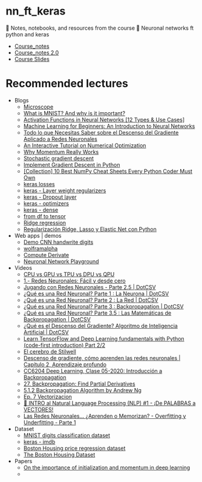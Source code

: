 # nn_ft_keras
📖 Notes, notebooks, and resources from the course 👾 Neuronal networks ft python and keras

* [Course_notes](https://github.com/ichcanziho/Deep_Learnining_Platzi/blob/master/1%20Curso%20de%20fundamentos%20de%20redes%20neuronales/README.MD)
* [Course_notes 2.0](https://erickordazr.notion.site/20-Funciones-de-activaci-n-6ad24dcb27414fc4b04bcac4d5a94791)
* [Course Slides](https://github.com/DLesmes/nn_ft_keras/blob/main/slides_redes_neuronales_89023833-92a7-4f38-aa2a-776b5d940924.pdf)

# Recommended lectures

* Blogs
  * [Microscope](https://microscope.openai.com/models)
  * [What is MNIST? And why is it important?](https://selectstar-ai.medium.com/what-is-mnist-and-why-is-it-important-e9a269edbad5)
  * [Activation Functions in Neural Networks [12 Types & Use Cases]](https://www.v7labs.com/blog/neural-networks-activation-functions)
  * [Machine Learning for Beginners: An Introduction to Neural Networks](https://towardsdatascience.com/machine-learning-for-beginners-an-introduction-to-neural-networks-d49f22d238f9)
  * [Todo lo que Necesitas Saber sobre el Descenso del Gradiente Aplicado a Redes Neuronales](https://medium.com/metadatos/todo-lo-que-necesitas-saber-sobre-el-descenso-del-gradiente-aplicado-a-redes-neuronales-19bdbb706a78)
  * [An Interactive Tutorial on Numerical Optimization](https://www.benfrederickson.com/numerical-optimization/)
  * [Why Momentum Really Works](https://distill.pub/2017/momentum/)
  * [Stochastic gradient descent ](https://realpython.com/gradient-descent-algorithm-python/#:~:text=Stochastic%20gradient%20descent%20is%20an,an%20inexact%20but%20powerful%20technique.)
  * [Implement Gradient Descent in Python](https://towardsdatascience.com/implement-gradient-descent-in-python-9b93ed7108d1)
  * [[Collection] 10 Best NumPy Cheat Sheets Every Python Coder Must Own](https://blog.finxter.com/collection-10-best-numpy-cheat-sheets-every-python-coder-must-own/)
  * [keras losses](https://keras.io/api/losses/)
  * [keras - Layer weight regularizers](https://keras.io/api/layers/regularizers/)
  * [keras - Dropout layer](https://keras.io/api/layers/regularization_layers/dropout/)
  * [keras - optimizers](https://keras.io/api/optimizers/)
  * [keras - dense](https://keras.io/api/layers/core_layers/dense/)
  * [from df to tensor](https://www.tensorflow.org/tutorials/load_data/pandas_dataframe)
  * [Ridge regression](https://the-learning-machine.com/article/ml/ridge-regression)
  * [Regularización Ridge, Lasso y Elastic Net con Python](https://cienciadedatos.net/documentos/py14-ridge-lasso-elastic-net-python.html)
* Web apps | demos
  * [Demo CNN handwrite digits](https://adamharley.com/nn_vis/cnn/3d.html)
  * [wolframalpha](https://www.wolframalpha.com/)
  * [Compute Derivate](https://www.desmos.com/calculator/l0puzw0zvm)
  * [Neuronal Network Playground](https://playground.tensorflow.org/#activation=tanh&batchSize=10&dataset=circle&regDataset=reg-plane&learningRate=0.03&regularizationRate=0&noise=0&networkShape=4,2&seed=0.67753&showTestData=false&discretize=false&percTrainData=50&x=true&y=true&xTimesY=false&xSquared=false&ySquared=false&cosX=false&sinX=false&cosY=false&sinY=false&collectStats=false&problem=classification&initZero=false&hideText=false)
* Videos
  * [CPU vs GPU vs TPU vs DPU vs QPU](https://www.youtube.com/watch?v=r5NQecwZs1A)
  * [1.- Redes Neuronales: Fácil y desde cero](https://www.youtube.com/watch?v=jaEIv_E29sk&list=PLAnA8FVrBl8AWkZmbswwWiF8a_52dQ3JQ)
  * [Jugando con Redes Neuronales - Parte 2.5 | DotCSV](https://www.youtube.com/watch?v=FVozZVUNOOA&t=203s)
  * [¿Qué es una Red Neuronal? Parte 1 : La Neurona | DotCSV](https://www.youtube.com/watch?v=MRIv2IwFTPg&list=PL-Ogd76BhmcB9OjPucsnc2-piEE96jJDQ)
  * [¿Qué es una Red Neuronal? Parte 2 : La Red | DotCSV](https://www.youtube.com/watch?v=uwbHOpp9xkc&list=PL-Ogd76BhmcB9OjPucsnc2-piEE96jJDQ&index=3)
  * [¿Qué es una Red Neuronal? Parte 3 : Backpropagation | DotCSV](https://www.youtube.com/watch?v=eNIqz_noix8)
  * [¿Qué es una Red Neuronal? Parte 3.5 : Las Matemáticas de Backpropagation | DotCSV](https://www.youtube.com/watch?v=M5QHwkkHgAA)
  * [¿Qué es el Descenso del Gradiente? Algoritmo de Inteligencia Artificial | DotCSV](https://www.youtube.com/watch?v=A6FiCDoz8_4)
  * [Learn TensorFlow and Deep Learning fundamentals with Python (code-first introduction) Part 2/2](https://www.youtube.com/watch?v=ZUKz4125WNI)
  * [El cerebro de Stilwell](https://www.youtube.com/watch?v=rA5qnZUXcqo)
  * [Descenso de gradiente, cómo aprenden las redes neuronales | Capítulo 2, Aprendizaje profundo](https://www.youtube.com/watch?v=IHZwWFHWa-w)
  * [CC6204 Deep Learning, Clase 05-2020: Introducción a Backpropagation](https://www.youtube.com/watch?v=1EUAoM1EhM0&list=PLBjZ-ginWc1e0_Dp4heHglsjJmacV_F20&index=7)
  * [27. Backpropagation: Find Partial Derivatives](https://www.youtube.com/watch?v=lZrIPRnoGQQ)
  * [5.1.2 Backpropagation Algorithm by Andrew Ng](https://www.youtube.com/watch?v=mO7BpWmzT78)
  * [Ep. 7 Vectorizacion](https://www.youtube.com/watch?v=9IqWxJ1T57U)
  * [🔴 INTRO al Natural Language Processing (NLP) #1 - ¡De PALABRAS a VECTORES!](https://www.youtube.com/watch?v=Tg1MjMIVArc)
  * [Las Redes Neuronales... ¿Aprenden o Memorizan? - Overfitting y Underfitting - Parte 1](https://www.youtube.com/watch?v=7-6X3DTt3R8)
* Dataset
  * [MNIST digits classification dataset](https://keras.io/api/datasets/mnist/)
  * [keras - imdb](https://keras.io/api/datasets/imdb/)
  * [Boston Housing price regression dataset](https://keras.io/2.15/api/datasets/boston_housing/)
  * [The Boston Housing Dataset](https://www.kaggle.com/code/prasadperera/the-boston-housing-dataset)
* Papers
  * [On the importance of initialization and momentum in deep learning](https://web.archive.org/web/20150922064556/https://www.jmlr.org/proceedings/papers/v28/sutskever13.pdf)
  *   
